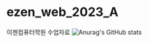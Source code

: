 # ezen_web_2023_A
이젠컴퓨터학원 수업자료
![Anurag's GitHub stats](https://github-readme-stats.vercel.app/api?username=normallam&show_icons=true&theme=radical)
